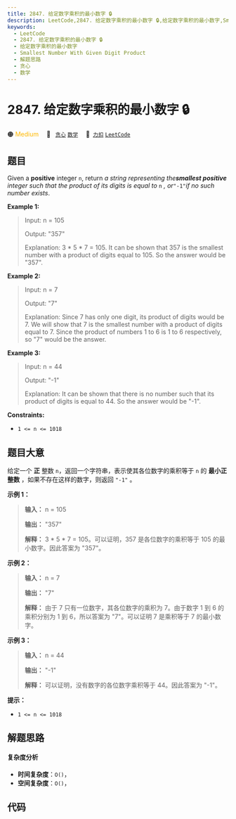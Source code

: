 ```yaml
---
title: 2847. 给定数字乘积的最小数字 🔒
description: LeetCode,2847. 给定数字乘积的最小数字 🔒,给定数字乘积的最小数字,Smallest Number With Given Digit Product,解题思路,贪心,数学
keywords:
  - LeetCode
  - 2847. 给定数字乘积的最小数字 🔒
  - 给定数字乘积的最小数字
  - Smallest Number With Given Digit Product
  - 解题思路
  - 贪心
  - 数学
---
```


# 2847. 给定数字乘积的最小数字 🔒

🟠 <font color=#ffb800>Medium</font>&emsp; 🔖&ensp; [`贪心`](/tag/greedy.md) [`数学`](/tag/math.md)&emsp; 🔗&ensp;[`力扣`](https://leetcode.cn/problems/smallest-number-with-given-digit-product) [`LeetCode`](https://leetcode.com/problems/smallest-number-with-given-digit-product)

## 题目

Given a **positive** integer `n`, return _a string representing the**smallest
positive** integer such that the product of its digits is equal to_ `n` _,
or_`"-1"`_if no such number exists_.



**Example 1:**

> Input: n = 105
> 
> Output: "357"
> 
> Explanation: 3 * 5 * 7 = 105. It can be shown that 357 is the smallest number with a product of digits equal to 105. So the answer would be "357".

**Example 2:**

> Input: n = 7
> 
> Output: "7"
> 
> Explanation: Since 7 has only one digit, its product of digits would be 7. We will show that 7 is the smallest number with a product of digits equal to 7. Since the product of numbers 1 to 6 is 1 to 6 respectively, so "7" would be the answer.

**Example 3:**

> Input: n = 44
> 
> Output: "-1"
> 
> Explanation: It can be shown that there is no number such that its product of digits is equal to 44. So the answer would be "-1".

**Constraints:**

  * `1 <= n <= 1018`


## 题目大意

给定一个 **正** 整数 `n`，返回一个字符串，表示使其各位数字的乘积等于 `n` 的 **最小正整数** ，如果不存在这样的数字，则返回 `"-1"`
。



**示例 1：**

> 
> 
> 
> 
> 
> **输入：** n = 105
> 
> **输出：** "357"
> 
> **解释：** 3 * 5 * 7 = 105。可以证明，357 是各位数字的乘积等于 105 的最小数字。因此答案为 "357"。
> 
> 

**示例 2：**

> 
> 
> 
> 
> 
> **输入：** n = 7
> 
> **输出：** "7"
> 
> **解释：** 由于 7 只有一位数字，其各位数字的乘积为 7。由于数字 1 到 6 的乘积分别为 1 到 6，所以答案为 "7"。可以证明 7 是乘积等于 7 的最小数字。
> 
> 

**示例 3：**

> 
> 
> 
> 
> 
> **输入：** n = 44
> 
> **输出：** "-1"
> 
> **解释：** 可以证明，没有数字的各位数字乘积等于 44。因此答案为 "-1"。
> 
> 



**提示：**

  * `1 <= n <= 1018`


## 解题思路

#### 复杂度分析

- **时间复杂度**：`O()`，
- **空间复杂度**：`O()`，

## 代码

```javascript

```